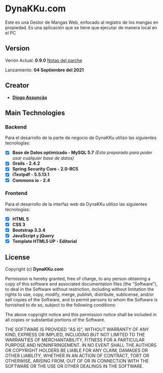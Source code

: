 DynaKKu.com
==========
Este es una Gestor de Mangas Web, enfocado al registro de los mangas en propiedad. Es una aplicación que se tiene que ejecutar de manera local en el PC
## Version
Verión Actual: **0.9.0** [Notas del parche](https://github.com/Thekiso10/DynaKKu/releases/tag/v0.9.0-beta)

Lanzamiento: **04 Septiembre del 2021**
## Creator
  * [**Diogo Assunção**](https://github.com/Thekiso10)

## Main Technologies
### Backend
Para el desarrollo de la parte de negocio de DynaKKu utilizo las siguientes tecnologías:
- [X] **Base de Datos optimizado - MySQL 5.7** *(Esta preparado para poder usar cualquier base de datos)*
- [X] **Grails - 2.4.2**
- [X] **Spring Security Core - 2.0-RC5**
- [X] **iTextpdf - 5.5.13.1**
- [X] **Commons io - 2.4**
### Frontend
Para el desarrollo de la interfaz web de DynaKKu utilizo las siguientes tecnologías:
- [X] **HTML 5**
- [X] **CSS 3**
- [X] **Bootstrap 3.3.4**
- [X] **JavaScript y jQuery**
- [X] **Template HTML5 UP - Editorial**

## License
Copyright (c) **DynaKKu.com**

Permission is hereby granted, free of charge, to any person obtaining a copy
of this software and associated documentation files (the "Software"), to deal
in the Software without restriction, including without limitation the rights
to use, copy, modify, merge, publish, distribute, sublicense, and/or sell
copies of the Software, and to permit persons to whom the Software is
furnished to do so, subject to the following conditions:

The above copyright notice and this permission notice shall be included in all
copies or substantial portions of the Software.

THE SOFTWARE IS PROVIDED "AS IS", WITHOUT WARRANTY OF ANY KIND, EXPRESS OR
IMPLIED, INCLUDING BUT NOT LIMITED TO THE WARRANTIES OF MERCHANTABILITY,
FITNESS FOR A PARTICULAR PURPOSE AND NONINFRINGEMENT. IN NO EVENT SHALL THE
AUTHORS OR COPYRIGHT HOLDERS BE LIABLE FOR ANY CLAIM, DAMAGES OR OTHER
LIABILITY, WHETHER IN AN ACTION OF CONTRACT, TORT OR OTHERWISE, ARISING FROM,
OUT OF OR IN CONNECTION WITH THE SOFTWARE OR THE USE OR OTHER DEALINGS IN THE
SOFTWARE.
